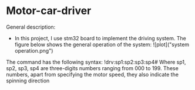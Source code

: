 # Motor-car-driver
General description:
- In this project, I use stm32 board to implement the driving system. The figure below shows the general operation of the system:
![plot]("system operation.png")




The  command has the following syntax: !drv:sp1:sp2:sp3:sp4#
Where sp1, sp2, sp3, sp4 are three-digits numbers ranging from 000 to 199. These numbers, apart from specifying the motor speed, they also indicate the spinning direction 
